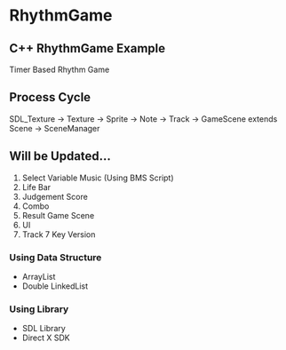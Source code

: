 # RhythmGame

## C++ RhythmGame Example
 Timer Based Rhythm Game
 
 ## Process Cycle
 SDL_Texture -> Texture -> Sprite -> Note -> Track -> GameScene extends Scene -> SceneManager

## Will be Updated...
 1. Select Variable Music (Using BMS Script)
 2. Life Bar
 3. Judgement Score
 4. Combo
 5. Result Game Scene
 6. UI
 7. Track 7 Key Version


### Using Data Structure
 - ArrayList
 - Double LinkedList

### Using Library
 - SDL Library
 - Direct X SDK
